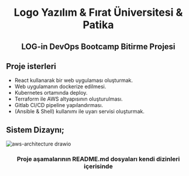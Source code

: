 <h1 align="center" >Logo Yazılım & Fırat Üniversitesi & Patika</h1>
<h2 align="center" >LOG-in DevOps Bootcamp Bitirme Projesi</h2>

## Proje isterleri
- React kullanarak bir web uygulaması oluşturmak.
- Web uygulamanın dockerize edilmesi.
- Kubernetes ortamında deploy.
- Terraform ile AWS altyapısının oluşturulması.
- Gitlab CI/CD pipeline yapılandırması.
- (Ansible & Shell) kullanımı ile uyarı servisi oluşturmak.

## Sistem Dizaynı;

![aws-architecture drawio](https://github.com/yusuf-dnz/FinalProject-LOGO/assets/101550162/c4d62e90-baa6-427f-87a0-f29a72534456)

<h3 align="center" >Proje aşamalarının README.md dosyaları kendi dizinleri içerisinde</h3>
